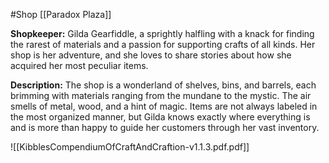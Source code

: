 #Shop 
[[Paradox Plaza]]

**Shopkeeper:** Gilda Gearfiddle, a sprightly halfling with a knack for finding the rarest of materials and a passion for supporting crafts of all kinds. Her shop is her adventure, and she loves to share stories about how she acquired her most peculiar items.

**Description:** The shop is a wonderland of shelves, bins, and barrels, each brimming with materials ranging from the mundane to the mystic. The air smells of metal, wood, and a hint of magic. Items are not always labeled in the most organized manner, but Gilda knows exactly where everything is and is more than happy to guide her customers through her vast inventory.


 ![[KibblesCompendiumOfCraftAndCraftion-v1.1.3.pdf.pdf]]